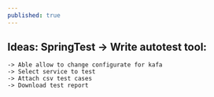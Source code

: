 ```yaml
---
published: true
---
```

Ideas:
SpringTest
-> Write autotest tool:
-----------------------
	-> Able allow to change configurate for kafa
	-> Select service to test
	-> Attach csv test cases
	-> Download test report
